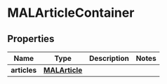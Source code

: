 
# MALArticleContainer

## Properties
Name | Type | Description | Notes
------------ | ------------- | ------------- | -------------
**articles** | [**MALArticle**](MALArticle.md) |  | 




